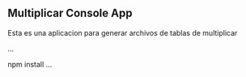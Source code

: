 

## Multiplicar Console App

Esta es una aplicacion para generar archivos de tablas de
multiplicar

...

npm install
...
